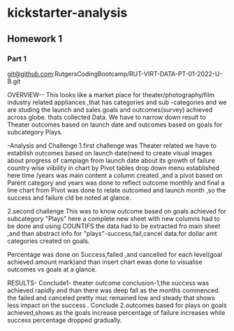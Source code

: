 # kickstarter-analysis
## Homework 1
### Part 1
git@github.com:RutgersCodingBootcamp/RUT-VIRT-DATA-PT-01-2022-U-B.git

OVERVIEW--
This looks like a market place for theater/photography/film industry related appliances ,that has categories and sub -categories
and we are studing the launch and sales goals and outcomes(survey) achieved across globe. thats collected Data.
We have to narrow down result to Theater outcomes based on  launch date and outcomes based on goals for subcategory Plays.

-Analysis and Challenge
1.first challenge was Theater related we have to establish outcomes based on launch date(need to create visual images about progress of campiagn from launch date about its growth of failure 
country wise viibility in chart by Pivot tables drop down menu established
here time /years was main content a column created ,and a pivot based on Parent category and years was done to reflect outcome monthly
and final a line chart from Pivot was done to relate outcomed and launch month ,so the success and failure cld be noted at glance.

2.second challenge
This was to know outcome based on goals achieved for subcategory "Plays"
here a complete new sheet with new columns had to be done 
and using COUNTIFS the data had to be extracted fro main sheet ,and than abstract info for "plays"-success,fail,cancel data.for dollar amt categories created on goals.


Percentage was done on Success,failed ,and cancelled for each level(goal achieved amount mark)and than insert chart ewas done to visualise outcomes vs goals at a glance.

RESULTS-
Conclude1- theater outcome conclusion-1,the success was achieved rapidly and than there was deep fall as the months commenced.
the failed and canceled pretty muc remained low and steady that shows less impact on the success .
Conclude 2.outcomes based for plays on goals achieved,shows as the goals increase percentage of failure increases while success percentage dropped gradually.
